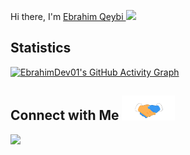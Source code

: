 
  Hi there, I'm 
  <a href="https://github.com/EbrahimDev01">Ebrahim Qeybi </a>
 <img src="https://camo.githubusercontent.com/e8e7b06ecf583bc040eb60e44eb5b8e0ecc5421320a92929ce21522dbc34c891/68747470733a2f2f6d656469612e67697068792e636f6d2f6d656469612f6876524a434c467a6361737252346961377a2f67697068792e676966" width="25px"/>


## **Statistics** 

[![EbrahimDev01's GitHub Activity Graph](https://activity-graph.herokuapp.com/graph?username=EbrahimDev01&theme=react-dark&custom_title=Contribution+Graph)](https://github.com/EbrahimDev01)

## **Connect with Me** <img src="Handshake.gif" width="85px"/>

<a href="mailto:EbrahimDev01@gmail.com">
  <img src="https://img.shields.io/badge/Gmail-D14836?style=for-the-badge&logo=gmail&logoColor=white"/>
</a>
<!--
<a href="">
  <img src="https://img.shields.io/badge/Twitter-blue?style=for-the-badge&logo=twitter&logoColor=white"/>
</a>
<a href="">
  <img src="https://img.shields.io/badge/Telegram-white?style=for-the-badge&logo=telegram"/> 
 </a> 
-->
